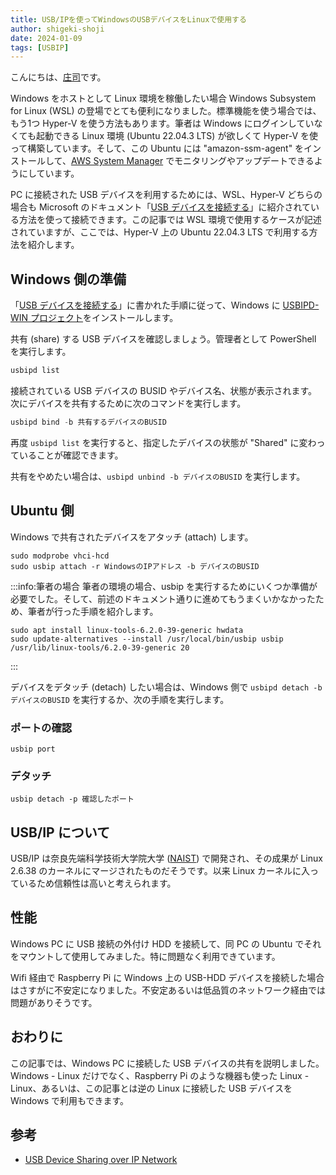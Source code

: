 ```yaml
---
title: USB/IPを使ってWindowsのUSBデバイスをLinuxで使用する
author: shigeki-shoji
date: 2024-01-09
tags: [USBIP]
---
```


こんにちは、[庄司](https://github.com/edward-mamezou)です。

Windows をホストとして Linux 環境を稼働したい場合 Windows Subsystem for Linux (WSL) の登場でとても便利になりました。標準機能を使う場合では、もう1つ Hyper-V を使う方法もあります。筆者は Windows にログインしていなくても起動できる Linux 環境 (Ubuntu 22.04.3 LTS) が欲しくて Hyper-V を使って構築しています。そして、この Ubuntu には "amazon-ssm-agent" をインストールして、[AWS System Manager](https://docs.aws.amazon.com/ja_jp/systems-manager/latest/userguide/what-is-systems-manager.html) でモニタリングやアップデートできるようにしています。

PC に接続された USB デバイスを利用するためには、WSL、Hyper-V どちらの場合も Microsoft のドキュメント「[USB デバイスを接続する](https://learn.microsoft.com/ja-jp/windows/wsl/connect-usb)」に紹介されている方法を使って接続できます。この記事では WSL 環境で使用するケースが記述されていますが、ここでは、Hyper-V 上の Ubuntu 22.04.3 LTS で利用する方法を紹介します。

## Windows 側の準備

「[USB デバイスを接続する](https://learn.microsoft.com/ja-jp/windows/wsl/connect-usb)」に書かれた手順に従って、Windows に [USBIPD-WIN プロジェクト](https://github.com/dorssel/usbipd-win)をインストールします。

共有 (share) する USB デバイスを確認しましょう。管理者として PowerShell を実行します。

```powershell
usbipd list
```

接続されている USB デバイスの BUSID やデバイス名、状態が表示されます。
次にデバイスを共有するために次のコマンドを実行します。

```powershell
usbipd bind -b 共有するデバイスのBUSID
```

再度 `usbipd list` を実行すると、指定したデバイスの状態が "Shared" に変わっていることが確認できます。

共有をやめたい場合は、`usbipd unbind -b デバイスのBUSID` を実行します。

## Ubuntu 側

Windows で共有されたデバイスをアタッチ (attach) します。

```shell
sudo modprobe vhci-hcd
sudo usbip attach -r WindowsのIPアドレス -b デバイスのBUSID
```

:::info:筆者の場合
筆者の環境の場合、usbip を実行するためにいくつか準備が必要でした。そして、前述のドキュメント通りに進めてもうまくいかなかったため、筆者が行った手順を紹介します。

```shell
sudo apt install linux-tools-6.2.0-39-generic hwdata
sudo update-alternatives --install /usr/local/bin/usbip usbip /usr/lib/linux-tools/6.2.0-39-generic 20
```
:::

デバイスをデタッチ (detach) したい場合は、Windows 側で `usbipd detach -b デバイスのBUSID` を実行するか、次の手順を実行します。

### ポートの確認

```shell
usbip port
```

### デタッチ

```shell
usbip detach -p 確認したポート
```

## USB/IP について

USB/IP は奈良先端科学技術大学院大学 ([NAIST](https://www.naist.jp/)) で開発され、その成果が Linux 2.6.38 のカーネルにマージされたものだそうです。以来 Linux カーネルに入っているため信頼性は高いと考えられます。

## 性能

Windows PC に USB 接続の外付け HDD を接続して、同 PC の Ubuntu でそれをマウントして使用してみました。特に問題なく利用できています。

Wifi 経由で Raspberry Pi に Windows 上の USB-HDD デバイスを接続した場合はさすがに不安定になりました。不安定あるいは低品質のネットワーク経由では問題がありそうです。

## おわりに

この記事では、Windows PC に接続した USB デバイスの共有を説明しました。Windows - Linux だけでなく、Raspberry Pi のような機器も使った Linux - Linux、あるいは、この記事とは逆の Linux に接続した USB デバイスを Windows で利用もできます。

## 参考

- [USB Device Sharing over IP Network](https://usbip.sourceforge.net/old/index.html)
